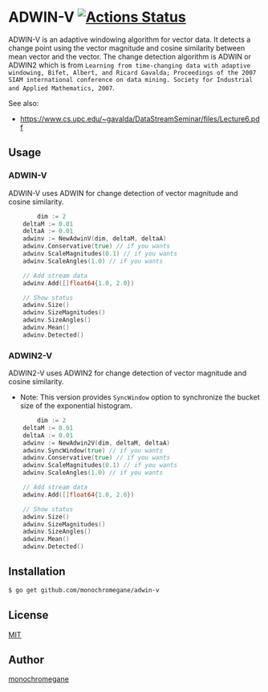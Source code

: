 # ADWIN-V [![Actions Status](https://github.com/monochromegane/adwin-v/workflows/Go/badge.svg)](https://github.com/monochromegane/adwin-v/actions)

ADWIN-V is an adaptive windowing algorithm for vector data.
It detects a change point using the vector magnitude and cosine similarity between mean vector and the vector.
The change detection algorithm is ADWIN or ADWIN2 which is from `Learning from time-changing data with adaptive windowing, Bifet, Albert, and Ricard Gavalda; Proceedings of the 2007 SIAM international conference on data mining. Society for Industrial and Applied Mathematics, 2007`.

See also:
- https://www.cs.upc.edu/~gavalda/DataStreamSeminar/files/Lecture6.pdf

## Usage

### ADWIN-V

ADWIN-V uses ADWIN for change detection of vector magnitude and cosine similarity.

```go
        dim := 2
	deltaM := 0.01
	deltaA := 0.01
	adwinv := NewAdwinV(dim, deltaM, deltaA)
	adwinv.Conservative(true) // if you wants
	adwinv.ScaleMagnitudes(0.1) // if you wants
	adwinv.ScaleAngles(1.0) // if you wants

	// Add stream data
	adwinv.Add([]float64{1.0, 2.0})

	// Show status
	adwinv.Size()
	adwinv.SizeMagnitudes()
	adwinv.SizeAngles()
	adwinv.Mean()
	adwinv.Detected()
```

### ADWIN2-V

ADWIN2-V uses ADWIN2 for change detection of vector magnitude and cosine similarity.
- Note: This version provides `SyncWindow` option to synchronize the bucket size of the exponential histogram.

```go
        dim := 2
	deltaM := 0.01
	deltaA := 0.01
	adwinv := NewAdwin2V(dim, deltaM, deltaA)
	adwinv.SyncWindow(true) // if you wants
	adwinv.Conservative(true) // if you wants
	adwinv.ScaleMagnitudes(0.1) // if you wants
	adwinv.ScaleAngles(1.0) // if you wants

	// Add stream data
	adwinv.Add([]float64{1.0, 2.0})

	// Show status
	adwinv.Size()
	adwinv.SizeMagnitudes()
	adwinv.SizeAngles()
	adwinv.Mean()
	adwinv.Detected()
```

## Installation

```sh
$ go get github.com/monochromegane/adwin-v
```

## License

[MIT](https://github.com/monochromegane/adwin-v/blob/master/LICENSE)

## Author

[monochromegane](https://github.com/monochromegane)
